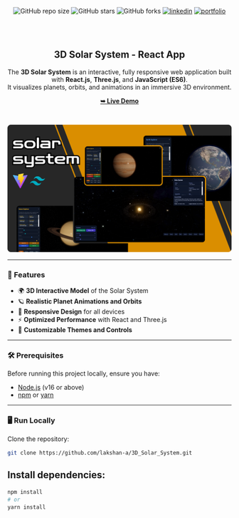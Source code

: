 <div align="center">

![GitHub repo size](https://img.shields.io/github/repo-size/lakshan-a/3d-Solar-System)
![GitHub stars](https://img.shields.io/github/stars/lakshan-a/3d-Solar-System?style=social)
![GitHub forks](https://img.shields.io/github/forks/lakshan-a/3d-Solar-System?style=social)
[![linkedin](https://img.shields.io/badge/linkedin-0A66C2?logo=linkedin)](https://www.linkedin.com/in/lakshan-rashmika-4a7566249/)
[![portfolio](https://img.shields.io/badge/my_portfolio-000?logo=ko-fi)](https://lakshan-a.github.io/New-Portfolio/)

<br />
<br />

<h2 align="center">3D Solar System - React App</h2>

The **3D Solar System** is an interactive, fully responsive web application built with **React.js**, **Three.js**, and **JavaScript (ES6)**.  
It visualizes planets, orbits, and animations in an immersive 3D environment.

<a href="https://github.com/lakshan-a/3d-Solar-System/blob/master/src/assets/images/solar.jpg" target="_blank"><strong>➥ Live Demo</strong></a>

</div>

<br />

![3D Solar System Desktop Demo](src/assets/images/solar.png "Desktop Demo")

---

### 🚀 Features

- 🌍 **3D Interactive Model** of the Solar System  
- 🪐 **Realistic Planet Animations and Orbits**  
- 📱 **Responsive Design** for all devices  
- ⚡ **Optimized Performance** with React and Three.js  
- 🎨 **Customizable Themes and Controls**

---

### 🛠️ Prerequisites

Before running this project locally, ensure you have:

- [Node.js](https://nodejs.org/) (v16 or above)  
- [npm](https://www.npmjs.com/) or [yarn](https://yarnpkg.com/)  

---

### 🖥️ Run Locally

Clone the repository:

```bash
git clone https://github.com/lakshan-a/3D_Solar_System.git
```
## Install dependencies:

```bash
npm install
# or
yarn install
```


